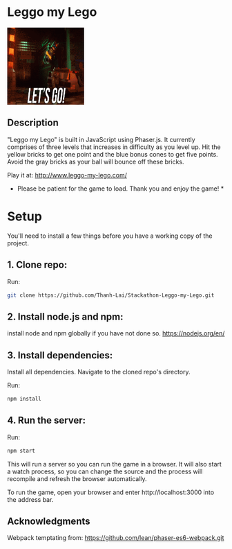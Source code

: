 # Leggo my Lego
<img align="center" width="178" height="178"
     title="Size Limit logo" src="./assets/images/lets-go.gif">

## Description
"Leggo my Lego" is built in JavaScript using Phaser.js. It currently comprises of three levels that increases in difficulty as you level up. Hit the yellow bricks to get one point and the blue bonus cones to get five points. Avoid the gray bricks as your ball will bounce off these bricks.

Play it at: http://www.leggo-my-lego.com/
* Please be patient for the game to load. Thank you and enjoy the game! *

# Setup
You'll need to install a few things before you have a working copy of the project.

## 1. Clone repo:

Run:

```sh
git clone https://github.com/Thanh-Lai/Stackathon-Leggo-my-Lego.git
```

## 2. Install node.js and npm:

install node and npm globally if you have not done so.
https://nodejs.org/en/


## 3. Install dependencies:

Install all dependencies. Navigate to the cloned repo's directory.

Run:

```sh
npm install
``` 


## 4. Run the server:

Run:

```sh
npm start
```

This will run a server so you can run the game in a browser. It will also start a watch process, so you can change the source and the process will recompile and refresh the browser automatically.

To run the game, open your browser and enter http://localhost:3000 into the address bar.

## Acknowledgments

Webpack temptating from: https://github.com/lean/phaser-es6-webpack.git

